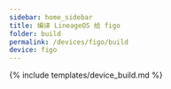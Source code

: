 ```yaml
---
sidebar: home_sidebar
title: 编译 LineageOS 给 figo
folder: build
permalink: /devices/figo/build
device: figo
---
```

{% include templates/device_build.md %}
